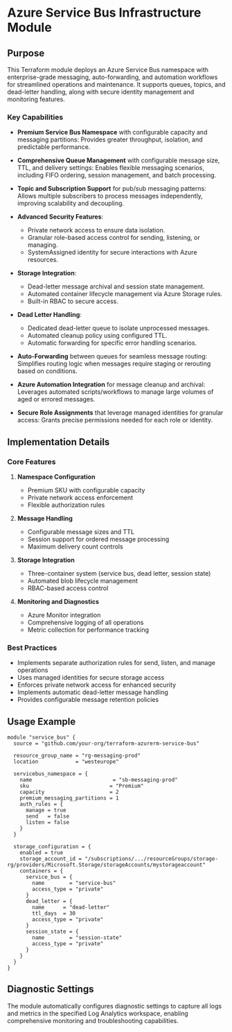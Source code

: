 <!-- TOC -->
<!-- /TOC -->

# Azure Service Bus Infrastructure Module

## Purpose

This Terraform module deploys an Azure Service Bus namespace with enterprise-grade messaging, auto-forwarding, and automation workflows for streamlined operations and maintenance. It supports queues, topics, and dead-letter handling, along with secure identity management and monitoring features.

### Key Capabilities

- **Premium Service Bus Namespace** with configurable capacity and messaging partitions:
  Provides greater throughput, isolation, and predictable performance.

- **Comprehensive Queue Management** with configurable message size, TTL, and delivery settings:
  Enables flexible messaging scenarios, including FIFO ordering, session management, and batch processing.

- **Topic and Subscription Support** for pub/sub messaging patterns:
  Allows multiple subscribers to process messages independently, improving scalability and decoupling.

- **Advanced Security Features**:
  - Private network access to ensure data isolation.
  - Granular role-based access control for sending, listening, or managing.
  - SystemAssigned identity for secure interactions with Azure resources.

- **Storage Integration**:
  - Dead-letter message archival and session state management.
  - Automated container lifecycle management via Azure Storage rules.
  - Built-in RBAC to secure access.

- **Dead Letter Handling**:
  - Dedicated dead-letter queue to isolate unprocessed messages.
  - Automated cleanup policy using configured TTL.
  - Automatic forwarding for specific error handling scenarios.

- **Auto-Forwarding** between queues for seamless message routing:
  Simplifies routing logic when messages require staging or rerouting based on conditions.

- **Azure Automation Integration** for message cleanup and archival:
  Leverages automated scripts/workflows to manage large volumes of aged or errored messages.

- **Secure Role Assignments** that leverage managed identities for granular access:
  Grants precise permissions needed for each role or identity.

## Implementation Details

### Core Features

1. **Namespace Configuration**
   - Premium SKU with configurable capacity
   - Private network access enforcement
   - Flexible authorization rules

2. **Message Handling**
   - Configurable message sizes and TTL
   - Session support for ordered message processing
   - Maximum delivery count controls

3. **Storage Integration**
   - Three-container system (service bus, dead letter, session state)
   - Automated blob lifecycle management
   - RBAC-based access control

4. **Monitoring and Diagnostics**
   - Azure Monitor integration
   - Comprehensive logging of all operations
   - Metric collection for performance tracking

### Best Practices

- Implements separate authorization rules for send, listen, and manage operations
- Uses managed identities for secure storage access
- Enforces private network access for enhanced security
- Implements automatic dead-letter message handling
- Provides configurable message retention policies

## Usage Example

```hcl
module "service_bus" {
  source = "github.com/your-org/terraform-azurerm-service-bus"

  resource_group_name = "rg-messaging-prod"
  location            = "westeurope"

  servicebus_namespace = {
    name                          = "sb-messaging-prod"
    sku                          = "Premium"
    capacity                     = 2
    premium_messaging_partitions = 1
    auth_rules = {
      manage = true
      send   = false
      listen = false
    }
  }

  storage_configuration = {
    enabled = true
    storage_account_id = "/subscriptions/.../resourceGroups/storage-rg/providers/Microsoft.Storage/storageAccounts/mystorageaccount"
    containers = {
      service_bus = {
        name        = "service-bus"
        access_type = "private"
      }
      dead_letter = {
        name      = "dead-letter"
        ttl_days  = 30
        access_type = "private"
      }
      session_state = {
        name        = "session-state"
        access_type = "private"
      }
    }
  }
}
```

## Diagnostic Settings

The module automatically configures diagnostic settings to capture all logs and metrics in the specified Log Analytics workspace, enabling comprehensive monitoring and troubleshooting capabilities.

